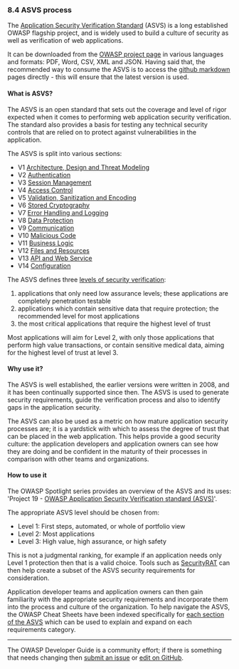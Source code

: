 ### 8.4 ASVS process

The [Application Security Verification Standard][asvs] (ASVS) is a long established OWASP flagship project,
and is widely used to build a culture of security as well as verification of web applications.

It can be downloaded from the [OWASP project page][asvs] in various languages and formats:
PDF, Word, CSV, XML and JSON. Having said that, the recommended way to consume the ASVS is to access
the [github markdown][asvsmd] pages directly - this will ensure that the latest version is used.

#### What is ASVS?

The ASVS is an open standard that sets out the coverage and level of rigor expected when it comes to
performing web application security verification.
The standard also provides a basis for testing any technical security controls
that are relied on to protect against vulnerabilities in the application.

The ASVS is split into various sections:

* V1 [Architecture, Design and Threat Modeling][asvsV1]
* V2 [Authentication][asvsV2]
* V3 [Session Management][asvsV3]
* V4 [Access Control][asvsV4]
* V5 [Validation, Sanitization and Encoding][asvsV5]
* V6 [Stored Cryptography][asvsV6]
* V7 [Error Handling and Logging][asvsV7]
* V8 [Data Protection][asvsV8]
* V9 [Communication][asvsV9]
* V10 [Malicious Code][asvsV10]
* V11 [Business Logic][asvsV11]
* V12 [Files and Resources][asvsV12]
* V13 [API and Web Service][asvsV13]
* V14 [Configuration][asvsV14]

The ASVS defines three [levels of security verification][asvsL123]:

1. applications that only need low assurance levels; these applications are completely penetration testable
2. applications which contain sensitive data that require protection; the recommended level for most applications
3. the most critical applications that require the highest level of trust

Most applications will aim for Level 2, with only those applications that perform high value transactions,
or contain sensitive medical data, aiming for the highest level of trust at level 3.

#### Why use it?

The ASVS is well established, the earlier versions were written in 2008, and it has been continually supported since then.
The ASVS is used to generate security requirements, guide the verification process
and also to identify gaps in the application security.

The ASVS can also be used as a metric on how mature application security processes are;
it is a yardstick with which to assess the degree of trust that can be placed in the web application.
This helps provide a good security culture: the application developers and application owners can see how they are doing
and be confident in the maturity of their processes in comparison with other teams and organizations.

#### How to use it

The OWASP Spotlight series provides an overview of the ASVS and its uses:
'Project 19 - [OWASP Application Security Verification standard (ASVS)][spotlight19]'.

The appropriate ASVS level should be chosen from:

* Level 1: First steps, automated, or whole of portfolio view
* Level 2: Most applications
* Level 3: High value, high assurance, or high safety

This is not a judgmental ranking, for example if an application needs only Level 1 protection then that is a valid choice.
Tools such as [SecurityRAT][srat] can then help create a subset of the ASVS security requirements for consideration.

Application developer teams and application owners can then gain familiarity with the appropriate security
requirements and incorporate them into the process and culture of the organization.
To help navigate the ASVS, the OWASP Cheat Sheets have been indexed specifically
for [each section of the ASVS][csasvs] which can be used to explain and expand on each requirements category.

----

The OWASP Developer Guide is a community effort; if there is something that needs changing
then [submit an issue][issue1004] or [edit on GitHub][edit1004].

[asvs]: https://owasp.org/www-project-application-security-verification-standard/
[asvsL123]: https://github.com/OWASP/ASVS/blob/v4.0.3/4.0/en/0x03-Using-ASVS.md#application-security-verification-levels
[asvsmd]: https://github.com/OWASP/ASVS/blob/v4.0.3/4.0/en/0x00-Header.md
[asvsV1]: https://github.com/OWASP/ASVS/blob/v4.0.3/4.0/en/0x10-V1-Architecture.md#v1-architecture-design-and-threat-modeling
[asvsV2]: https://github.com/OWASP/ASVS/blob/v4.0.3/4.0/en/0x11-V2-Authentication.md#v2-authentication
[asvsV3]: https://github.com/OWASP/ASVS/blob/v4.0.3/4.0/en/0x12-V3-Session-management.md#v3-session-management
[asvsV4]: https://github.com/OWASP/ASVS/blob/v4.0.3/4.0/en/0x12-V4-Access-Control.md#v4-access-control
[asvsV5]: https://github.com/OWASP/ASVS/blob/v4.0.3/4.0/en/0x13-V5-Validation-Sanitization-Encoding.md#v5-validation-sanitization-and-encoding
[asvsV6]: https://github.com/OWASP/ASVS/blob/v4.0.3/4.0/en/0x14-V6-Cryptography.md#v6-stored-cryptography
[asvsV7]: https://github.com/OWASP/ASVS/blob/v4.0.3/4.0/en/0x15-V7-Error-Logging.md#v7-error-handling-and-logging
[asvsV8]: https://github.com/OWASP/ASVS/blob/v4.0.3/4.0/en/0x16-V8-Data-Protection.md#v8-data-protection
[asvsV9]: https://github.com/OWASP/ASVS/blob/v4.0.3/4.0/en/0x17-V9-Communications.md#control-objective
[asvsV10]: https://github.com/OWASP/ASVS/blob/v4.0.3/4.0/en/0x18-V10-Malicious.md#v10-malicious-code
[asvsV11]: https://github.com/OWASP/ASVS/blob/v4.0.3/4.0/en/0x19-V11-BusLogic.md#v11-business-logic
[asvsV12]: https://github.com/OWASP/ASVS/blob/v4.0.3/4.0/en/0x20-V12-Files-Resources.md#v12-files-and-resources
[asvsV13]: https://github.com/OWASP/ASVS/blob/v4.0.3/4.0/en/0x21-V13-API.md#v13-api-and-web-service
[asvsV14]: https://github.com/OWASP/ASVS/blob/v4.0.3/4.0/en/0x22-V14-Config.md#v14-configuration
[csasvs]: https://cheatsheetseries.owasp.org/IndexASVS.html
[edit1004]: https://github.com/OWASP/DevGuide/blob/main/docs/10-culture-process/04-asvs.md
[issue1004]: https://github.com/OWASP/DevGuide/issues/new?labels=content&template=request.md&title=Update:%2010-culture-process/04-asvs
[spotlight19]: https://youtu.be/3puIavsZfAk
[srat]: https://owasp.org/www-project-securityrat/
